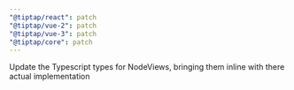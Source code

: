 ```yaml
---
"@tiptap/react": patch
"@tiptap/vue-2": patch
"@tiptap/vue-3": patch
"@tiptap/core": patch
---
```


Update the Typescript types for NodeViews, bringing them inline with there actual implementation
